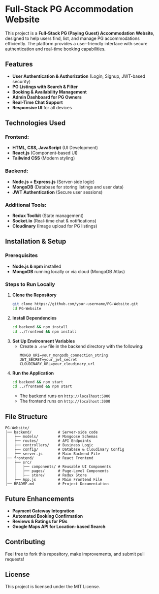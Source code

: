 # Full-Stack PG Accommodation Website

This project is a **Full-Stack PG (Paying Guest) Accommodation Website**, designed to help users find, list, and manage PG accommodations efficiently. The platform provides a user-friendly interface with secure authentication and real-time booking capabilities.

## Features
- **User Authentication & Authorization** (Login, Signup, JWT-based security)
- **PG Listings with Search & Filter**
- **Booking & Availability Management**
- **Admin Dashboard for PG Owners**
- **Real-Time Chat Support**
- **Responsive UI** for all devices

## Technologies Used
### Frontend:
- **HTML, CSS, JavaScript** (UI Development)
- **React.js** (Component-based UI)
- **Tailwind CSS** (Modern styling)

### Backend:
- **Node.js + Express.js** (Server-side logic)
- **MongoDB** (Database for storing listings and user data)
- **JWT Authentication** (Secure user sessions)

### Additional Tools:
- **Redux Toolkit** (State management)
- **Socket.io** (Real-time chat & notifications)
- **Cloudinary** (Image upload for PG listings)

## Installation & Setup
### Prerequisites
- **Node.js & npm** installed
- **MongoDB** running locally or via cloud (MongoDB Atlas)

### Steps to Run Locally
1. **Clone the Repository**
   ```sh
   git clone https://github.com/your-username/PG-Website.git
   cd PG-Website
   ```
2. **Install Dependencies**
   ```sh
   cd backend && npm install
   cd ../frontend && npm install
   ```
3. **Set Up Environment Variables**
   - Create a `.env` file in the backend directory with the following:
     ```env
     MONGO_URI=your_mongodb_connection_string
     JWT_SECRET=your_jwt_secret
     CLOUDINARY_URL=your_cloudinary_url
     ```
4. **Run the Application**
   ```sh
   cd backend && npm start
   cd ../frontend && npm start
   ```
   - The backend runs on `http://localhost:5000`
   - The frontend runs on `http://localhost:3000`

## File Structure
```
PG-Website/
│── backend/            # Server-side code
│   ├── models/         # Mongoose Schemas
│   ├── routes/         # API Endpoints
│   ├── controllers/    # Business Logic
│   ├── config/         # Database & Cloudinary Config
│   ├── server.js       # Main Backend File
│── frontend/           # React Frontend
│   ├── src/
│   │   ├── components/ # Reusable UI Components
│   │   ├── pages/      # Page-Level Components
│   │   ├── store/      # Redux Store
│   ├── App.js          # Main Frontend File
│── README.md           # Project Documentation
```

## Future Enhancements
- **Payment Gateway Integration**
- **Automated Booking Confirmation**
- **Reviews & Ratings for PGs**
- **Google Maps API for Location-based Search**

## Contributing
Feel free to fork this repository, make improvements, and submit pull requests!

## License
This project is licensed under the MIT License.

